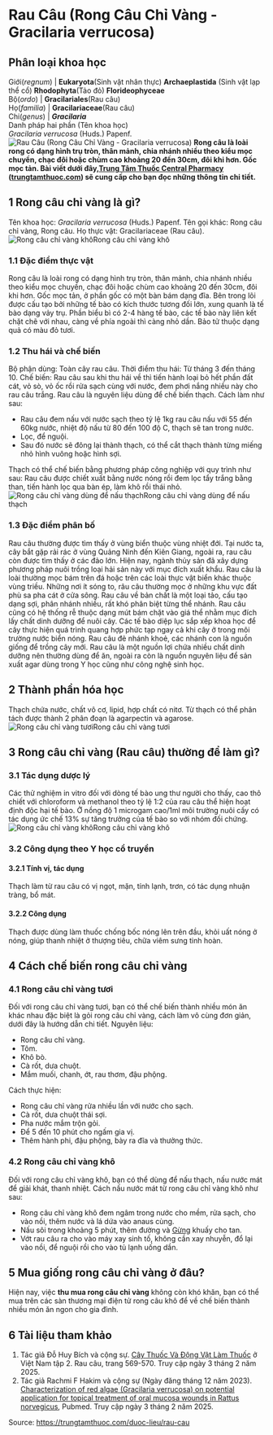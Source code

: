# Rau Câu (Rong Câu Chỉ Vàng - Gracilaria verrucosa)

Phân loại khoa học  
---  
Giới(_regnum_) |  **Eukaryota**(Sinh vật nhân thực) **Archaeplastida** (Sinh vật lạp thể cổ) **Rhodophyta**(Tảo đỏ) **Florideophyceae**  
Bộ(_ordo_) | **Gracilariales**(Rau câu)  
Họ(_familia_) | **Gracilariaceae**(Rau câu)  
Chi(_genus_) | **_Gracilaria_**  
Danh pháp hai phần (Tên khoa học)  
_Gracilaria verrucosa_ (Huds.) Papenf.  
![Rau Câu \(Rong Câu Chỉ Vàng - Gracilaria verrucosa\)](https://trungtamthuoc.com/images/others/rong-cau-chi-vang-0856.jpg)
**Rong câu là loài rong có dạng hình trụ tròn, thân mảnh, chia nhánh nhiều theo kiểu mọc chuyền, chạc đôi hoặc chùm cao khoảng 20 đến 30cm, đôi khi hơn. Gốc mọc tản. Bài viết dưới đây,[Trung Tâm Thuốc Central Pharmacy](https://trungtamthuoc.com/ "Trung Tâm Thuốc Central Pharmacy") ([trungtamthuoc.com](https://trungtamthuoc.com/ "trungtamthuoc.com")) sẽ cung cấp cho bạn đọc những thông tin chi tiết.**
##  1 Rong câu chỉ vàng là gì?
Tên khoa học: _Gracilaria verrucosa_ (Huds.) Papenf.
Tên gọi khác: Rong câu chỉ vàng, Rong câu.
Họ thực vật: Gracilariaceae (Rau câu).
![Rong câu chỉ vàng khô](https://trungtamthuoc.com/images/item/rong-cau-chi-vang-0.jpg)Rong câu chỉ vàng khô
### 1.1 Đặc điểm thực vật
Rong câu là loài rong có dạng hình trụ tròn, thân mảnh, chia nhánh nhiều theo kiểu mọc chuyền, chạc đôi hoặc chùm cao khoảng 20 đến 30cm, đôi khi hơn.
Gốc mọc tản, ở phần gốc có một bàn bám dạng đĩa. Bên trong lõi được cấu tạo bởi những tế bào có kích thước tương đối lớn, xung quanh là tế bào dạng vảy trụ.
Phần biểu bì có 2-4 hàng tế bào, các tế bào này liên kết chặt chẽ với nhau, càng về phía ngoài thì càng nhỏ dần.
Bảo tử thuộc dạng quả có màu đỏ tươi.
### 1.2 Thu hái và chế biến
Bộ phận dùng: Toàn cây rau câu.
Thời điểm thu hái: Từ tháng 3 đến tháng 10.
Chế biến: Rau câu sau khi thu hái về thì tiến hành loại bỏ hết phần đất cát, vỏ sò, vỏ ốc rồi rửa sạch cùng với nước, đem phơi nắng nhiều này cho rau câu trắng.
Rau câu là nguyên liệu dùng để chế biến thạch. Cách làm như sau:
  * Rau câu đem nấu với nước sạch theo tỷ lệ 1kg rau câu nấu với 55 đến 60kg nước, nhiệt độ nấu từ 80 đến 100 độ C, thạch sẽ tan trong nước.
  * Lọc, để nguội.
  * Sau đó nước sẽ đông lại thành thạch, có thể cắt thạch thành từng miếng nhỏ hình vuông hoặc hình sợi.


Thạch có thể chế biến bằng phương pháp công nghiệp với quy trình như sau: Rau câu được chiết xuất bằng nước nóng rồi đem lọc tẩy trắng bằng than, tiến hành lọc qua bàn ép, làm khô rồi thái nhỏ.
![Rong câu chỉ vàng dùng để nấu thạch](https://trungtamthuoc.com/images/item/rong-cau-chi-vang-3.jpg)Rong câu chỉ vàng dùng để nấu thạch
### 1.3 Đặc điểm phân bố
Rau câu thường được tìm thấy ở vùng biển thuộc vùng nhiệt đới. Tại nước ta, cây bắt gặp rải rác ở vùng Quảng Ninh đến Kiên Giang, ngoài ra, rau câu còn được tìm thấy ở các đảo lớn. Hiện nay, ngành thủy sản đã xây dựng phương pháp nuôi trồng loại hải sản này với mục đích xuất khẩu.
Rau câu là loài thường mọc bám trên đá hoặc trên các loài thực vật biển khác thuộc vùng triều. Những nơi ít sóng to, râu câu thường mọc ở những khu vực đất phù sa pha cát ở cửa sông. Rau câu về bản chất là một loại tảo, cấu tạo dạng sợi, phân nhánh nhiều, rất khó phân biệt từng thể nhánh. Rau câu cũng có hệ thống rễ thuộc dạng mút bám chặt vào giá thể nhằm mục đích lấy chất dinh dưỡng để nuôi cây. Các tế bào diệp lục sắp xếp khoa học để cây thực hiện quá trình quang hợp phức tạp ngay cả khi cây ở trong môi trường nước biển nóng.
Rau câu đẻ nhánh khoẻ, các nhánh con là nguồn giống để trồng cây mới.
Rau câu là một nguồn lợi chứa nhiều chất dinh dưỡng nên thường dùng để ăn, ngoài ra còn là nguồn nguyên liệu để sản xuất agar dùng trong Y học cũng như công nghệ sinh học.
##  2 Thành phần hóa học
Thạch chứa nước, chất vô cơ, lipid, hợp chất có nitơ. Từ thạch có thể phân tách được thành 2 phân đoạn là agarpectin và agarose.
![Rong câu chỉ vàng tươi](https://trungtamthuoc.com/images/item/rong-cau-chi-vang-1.jpg)Rong câu chỉ vàng tươi
##  3 Rong câu chỉ vàng (Rau câu) thường để làm gì?
### 3.1 Tác dụng dược lý
Các thử nghiệm in vitro đối với dòng tế bào ung thư người cho thấy, cao thô chiết với chloroform và methanol theo tỷ lệ 1:2 của rau câu thể hiện hoạt định độc hại tế bào. Ở nồng độ 1 microgam cao/1ml môi trường nuôi cấy có tác dụng ức chế 13% sự tăng trưởng của tế bào so với nhóm đối chứng.
![Rong câu chỉ vàng khô](https://trungtamthuoc.com/images/item/rong-cau-chi-vang-2.jpg)Rong câu chỉ vàng khô
### 3.2 Công dụng theo Y học cổ truyền
#### 3.2.1 Tính vị, tác dụng
Thạch làm từ rau câu có vị ngọt, mặn, tính lạnh, trơn, có tác dụng nhuận tràng, bổ mát.
#### 3.2.2 Công dụng
Thạch được dùng làm thuốc chống bốc nóng lên trên đầu, khỏi uất nóng ở nóng, giúp thanh nhiệt ở thượng tiêu, chữa viêm sưng tinh hoàn.
##  4 Cách chế biến rong câu chỉ vàng
### 4.1 Rong câu chỉ vàng tươi
Đối với rong câu chỉ vàng tươi, bạn có thể chế biến thành nhiều món ăn khác nhau đặc biệt là gỏi rong câu chỉ vàng, cách làm vô cùng đơn giản, dưới đây là hướng dẫn chi tiết.
Nguyên liệu:
  * Rong câu chỉ vàng.
  * Tôm.
  * Khô bò.
  * Cà rốt, dưa chuột.
  * Mắm muối, chanh, ớt, rau thơm, đậu phộng.


Cách thực hiện:
  * Rong câu chỉ vàng rửa nhiều lần với nước cho sạch.
  * Cà rốt, dưa chuột thái sợi.
  * Pha nước mắm trộn gỏi.
  * Để 5 đến 10 phút cho ngấm gia vị.
  * Thêm hành phi, đậu phộng, bày ra đĩa và thưởng thức.


### 4.2 Rong câu chỉ vàng khô
Đối với rong câu chỉ vàng khô, bạn có thể dùng để nấu thạch, nấu nước mát để giải khát, thanh nhiệt.
Cách nấu nước mát từ rong câu chỉ vàng khô như sau:
  * Rong câu chỉ vàng khô đem ngâm trong nước cho mềm, rửa sạch, cho vào nồi, thêm nước và lá dứa vào anaus cùng.
  * Nấu sôi trong khoảng 5 phút, thêm đường và [Gừng](https://trungtamthuoc.com/duoc-lieu/gung-14 "Gừng") khuấy cho tan.
  * Vớt rau câu ra cho vào máy xay sinh tố, không cần xay nhuyễn, đổ lại vào nồi, để nguội rồi cho vào tủ lạnh uống dần.


##  5 Mua giống rong câu chỉ vàng ở đâu?
Hiện nay, việc **thu mua rong câu chỉ vàng** không còn khó khăn, bạn có thể mua trên các sàn thương mại điện tử rong câu khô để về chế biến thành nhiều món ăn ngon cho gia đình.
##  6 Tài liệu tham khảo
  1. Tác giả Đỗ Huy Bích và cộng sự. [Cây Thuốc Và Động Vật Làm Thuốc](https://trungtamthuoc.com/bai-viet/doc-online-va-tai-mien-phi-pdf-sach-cay-thuoc-va-dong-vat-lam-thuoc-o-viet-nam "Cây Thuốc Và Động Vật Làm Thuốc") ở Việt Nam tập 2. Rau câu, trang 569-570. Truy cập ngày 3 tháng 2 năm 2025.
  2. Tác giả Rachmi F Hakim và cộng sự (Ngày đăng tháng 12 năm 2023). [Characterization of red algae (Gracilaria verrucosa) on potential application for topical treatment of oral mucosa wounds in Rattus norvegicus](https://pubmed.ncbi.nlm.nih.gov/38450346/), Pubmed. Truy cập ngày 3 tháng 2 năm 2025.




Source: https://trungtamthuoc.com/duoc-lieu/rau-cau